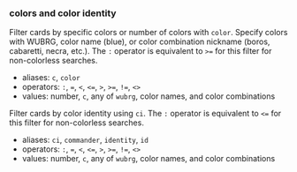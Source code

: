 ### colors and color identity

Filter cards by specific colors or number of colors with `color`.
Specify colors with WUBRG, color name (blue), or color combination nickname (boros, cabaretti, necra, etc.).
The `:` operator is equivalent to `>=` for this filter for non-colorless searches.
- aliases: `c`, `color`
- operators: `:`, `=`, `<`, `<=`, `>`, `>=`, `!=`, `<>`
- values: number, `c`, any of `wubrg`, color names, and color combinations

Filter cards by color identity using `ci`.
The `:` operator is equivalent to `<=` for this filter for non-colorless searches.
- aliases: `ci`, `commander`, `identity`, `id`
- operators: `:`, `=`, `<`, `<=`, `>`, `>=`, `!=`, `<>`
- values: number, `c`, any of `wubrg`, color names, and color combinations
